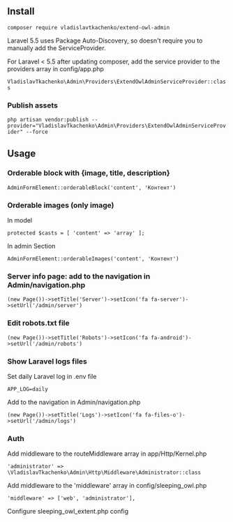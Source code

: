 ## Install

`composer require vladislavtkachenko/extend-owl-admin`

Laravel 5.5 uses Package Auto-Discovery, so doesn't require you to manually add the ServiceProvider.

For Laravel < 5.5 after updating composer, add the service provider to the providers array in config/app.php

`VladislavTkachenko\Admin\Providers\ExtendOwlAdminServiceProvider::class`

### Publish assets

`php artisan vendor:publish --provider="VladislavTkachenko\Admin\Providers\ExtendOwlAdminServiceProvider" --force`


## Usage

### Orderable block with {image, title, description} 

`AdminFormElement::orderableBlock('content', 'Контент')`

### Orderable images (only image)

In model

`protected $casts = [ 'content' => 'array' ];`

In admin Section

`AdminFormElement::orderableImages('content', 'Контент')`

### Server info page: add to the navigation in Admin/navigation.php

`(new Page())->setTitle('Server')->setIcon('fa fa-server')->setUrl('/admin/server')`

### Edit robots.txt file

`(new Page())->setTitle('Robots')->setIcon('fa fa-android')->setUrl('/admin/robots')`

### Show Laravel logs files

Set daily Laravel log in .env file

`APP_LOG=daily`
 
Add to the navigation in Admin/navigation.php

`(new Page())->setTitle('Logs')->setIcon('fa fa-files-o')->setUrl('/admin/logs')`

### Auth

Add middleware to the routeMiddleware array in app/Http/Kernel.php 

`'administrator' => \VladislavTkachenko\Admin\Http\Middleware\Administrator::class`

Add middleware to the 'middleware' array in config/sleeping_owl.php

`'middleware' => ['web', 'administrator'],`

Configure sleeping_owl_extent.php config